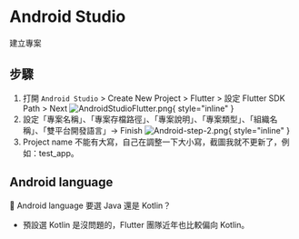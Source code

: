 # Android Studio

建立專案

## 步驟

1. 打開 `Android Studio` > Create New Project > Flutter > 設定 Flutter SDK Path > Next
![AndroidStudioFlutter.png](AndroidStudioFlutter.png){ style="inline" }
2. 設定「專案名稱」、「專案存檔路徑」、「專案說明」、「專案類型」、「組織名稱」、「雙平台開發語言」-> Finish
![Android-step-2.png](Android-step-2.png){ style="inline" }
3. Project name 不能有大寫，自己在調整一下大小寫，截圖我就不更新了，例如：test_app。

## Android language
🔧 Android language 要選 Java 還是 Kotlin？
- 預設選 Kotlin 是沒問題的，Flutter 團隊近年也比較偏向 Kotlin。
